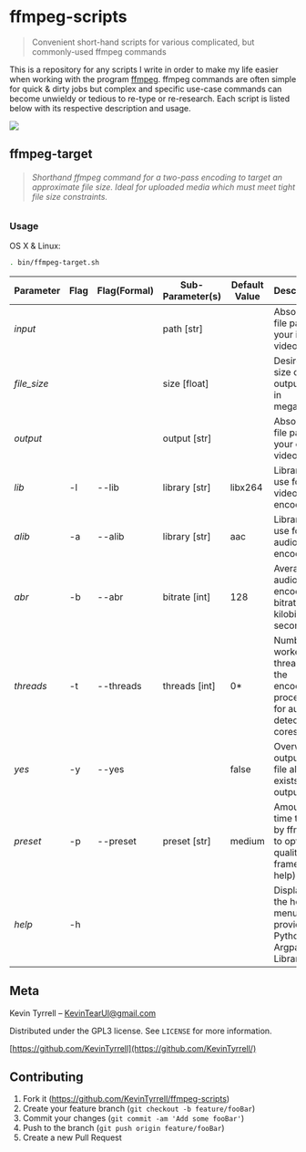 # ffmpeg-scripts
> Convenient short-hand scripts for various complicated, but commonly-used ffmpeg commands

<!---
[![NPM Version][npm-image]][npm-url]
[![Build Status][travis-image]][travis-url]
[![Downloads Stats][npm-downloads]][npm-url]
--->

This is a repository for any scripts I write in order to make my life easier when working with the program [ffmpeg](https://ffmpeg.org/). ffmpeg commands are often simple for quick & dirty jobs but complex and specific use-case commands can become unwieldy or tedious to re-type or re-research. Each script is listed below with its respective description and usage.

![](res/HeaderImage.png)
## ffmpeg-target

>###### Shorthand ffmpeg command for a two-pass encoding to target an approximate file size. Ideal for uploaded media which must meet tight file size constraints.

### Usage

OS X & Linux:

```sh
. bin/ffmpeg-target.sh
```

| **Parameter** | **Flag** | **Flag(Formal)** | **Sub-Parameter(s)** | **Default Value** | **Description**                                                                 |
|---------------|----------|------------------|----------------------|-------------------|---------------------------------------------------------------------------------|
| _input_       |          |                  | path [str]           |                   | Absolute file path to your input video file                                     |
| _file_size_   |          |                  | size [float]         |                   | Desired size of the output file, in megabytes                                   |
| _output_      |          |                  | output [str]         |                   | Absolute file path for your output video file                                   |
| _lib_         | -l       | --lib            | library [str]        | libx264           | Library to use for video encoding                                               |
| _alib_        | -a       | --alib           | library [str]        | aac               | Library to use for audio encoding                                               |
| _abr_         | -b       | --abr            | bitrate [int]        | 128               | Average audio encoding bitrate, in kilobits per second                          |
| _threads_     | -t       | --threads        | threads [int]        | 0*                | Number of worker threads for the encoding process (0 for auto-detect CPU cores) |
| _yes_         | -y       | --yes            |                      | false             | Overwrite output file if file already exists in the output path                 |
| _preset_      | -p       | --preset         | preset [str]         | medium            | Amount of time taken by ffmpeg to optimize quality per frame (see help)         |
| _help_        | -h       |                  |                      |                   | Displays the help menu, provided by Python's Argparse Library                   |

<!--
## Development setup

Describe how to install all development dependencies and how to run an automated test-suite of some kind. Potentially do this for multiple platforms.

```sh
make install
npm test
```
-->

## Meta

Kevin Tyrrell – [KevinTearUl@gmail.com](mailto:KevinTearUl@gmail.com)

Distributed under the GPL3 license. See ``LICENSE`` for more information.

[https://github.com/KevinTyrrell](https://github.com/KevinTyrrell/)

## Contributing

1. Fork it (<https://github.com/KevinTyrrell/ffmpeg-scripts>)
2. Create your feature branch (`git checkout -b feature/fooBar`)
3. Commit your changes (`git commit -am 'Add some fooBar'`)
4. Push to the branch (`git push origin feature/fooBar`)
5. Create a new Pull Request

<!-- Markdown link & img dfn's
[npm-image]: https://img.shields.io/npm/v/datadog-metrics.svg?style=flat-square
[npm-url]: https://npmjs.org/package/datadog-metrics
[npm-downloads]: https://img.shields.io/npm/dm/datadog-metrics.svg?style=flat-square
[travis-image]: https://img.shields.io/travis/dbader/node-datadog-metrics/master.svg?style=flat-square
[travis-url]: https://travis-ci.org/dbader/node-datadog-metrics
[wiki]: https://github.com/yourname/yourproject/wiki
-->
